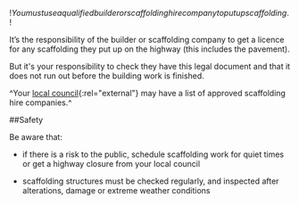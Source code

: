 $!You must use a qualified builder or scaffolding hire company to put up scaffolding.$!

It’s the responsibility of the builder or scaffolding company to get a licence for any scaffolding they put up on the highway (this includes the pavement). 

But it's your responsibility to check they have this legal document and that it does not run out before the building work is finished.

^Your [local council](http://local.direct.gov.uk/LDGRedirect/Start.do?mode=1 "Find your local council"){:rel="external"} may have a list of approved scaffolding hire companies.^

##Safety

Be aware that:

+ if there is a risk to the public, schedule scaffolding work for quiet times or get a highway closure from your local council

+ scaffolding structures must be checked regularly, and inspected after alterations, damage or extreme weather conditions
